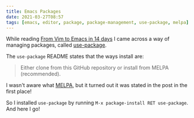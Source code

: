 ```yaml
---
title: Emacs Packages
date: 2021-03-27T08:57
tags: [emacs, editor, package, package-management, use-package, melpa]
---
```


While reading [From Vim to Emacs in 14 days][vim-emacs] I came across a way of
managing packages, called [use-package][use-package].

The `use-package` README states that the ways install are:

> Either clone from this GitHub repository or install from MELPA (recommended).

I wasn't aware what [MELPA][melpa], but it turned out it was stated in the post
in the first place!

So I installed `use-package` by running `M-x package-install RET use-package`.
And here I go!

[melpa]: https://melpa.org/#/
[use-package]: https://github.com/jwiegley/use-package
[vim-emacs]: https://blog.aaronbieber.com/2015/05/24/from-vim-to-emacs-in-fourteen-days.html
